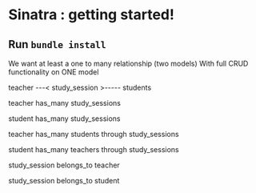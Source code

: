 # Sinatra : getting started! 

## Run `bundle install`

We want at least a one to many relationship (two models)
With full CRUD functionality on ONE  model


teacher ---< study_session >-----  students

teacher  has_many study_sessions

student has_many study_sessions

teacher has_many students through study_sessions

student has_many teachers through study_sessions

study_session belongs_to teacher 

study_session belongs_to student

